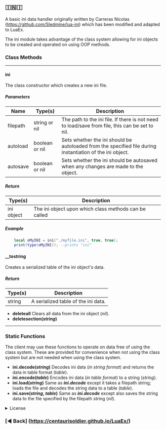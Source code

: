 ## 🇮​​​​​🇳​​​​​🇮​​​​​

A basic ini data handler originally written by Carreras Nicolas (https://github.com/Sledmine/lua-ini) which has been modified and adapted to LuaEx.

The ini module takes advantage of the class system allowing for ini objects to be created and operated on using OOP methods.

### Class Methods
***
#### ini
The class constructor which creates a new ini file.

##### Parameters

| Name | Type(s) | Description |
|-------|--------|---------|
| filepath | string or nil | The path to the ini file. If there is not need to load/save from file, this can be set to nil. |
| autoload | boolean or nil | Sets whether the ini should be autoloaded from the specified file during instantiation of the ini object. |
| autosave | boolean or nil | Sets whether the ini should be autosaved when any changes are made to the object. |

##### Return

| Type(s) | Description |
|-------|--------|
| ini object | The ini object upon which class methods can be called |

##### Example
``` lua
	local oMyINI = ini("./myfile.ini", true, true);
	print(type(oMyINI)); --prints "ini"
```

#### __tostring
Creates a serialized table of the ini object's data.

##### Return

| Type(s) | Description |
|-------|--------|
| string | A serialized table of the ini data. |

- **deleteall** Clears all data from the ini object (*nil*).
- **deletesection(*string*)**

***

### Static Functions
The client may use these functions to operate on data free of using the class system. These are provided for convenience when not using the class system but are not needed when using the class system.

- **ini.decode(*string*)** Decodes ini data (*in string format*) and returns the data in table format (*table*).
- **ini.encode(*table*)** Encodes ini data (*in table format*) to a string (*string*).
- **ini.load(*string*)** Same as ***ini.decode*** except it takes a filepath string; loads the file and decodes the string data to a table (*table*).
- **ini.save(*string*, *table*)** Same as ***ini.decode*** except also saves the string data to the file specified by the filepath string (*nil*).

<details>
<summary>License</summary>
The MIT License (MIT)

Copyright © 2022 <copyright holders>

Permission is hereby granted, free of charge, to any person obtaining a copy of this software and associated documentation files (the “Software”), to deal in the Software without restriction, including without limitation the rights to use, copy, modify, merge, publish, distribute, sublicense, and/or sell copies of the Software, and to permit persons to whom the Software is furnished to do so, subject to the following conditions:

The above copyright notice and this permission notice shall be included in all copies or substantial portions of the Software.

THE SOFTWARE IS PROVIDED “AS IS”, WITHOUT WARRANTY OF ANY KIND, EXPRESS OR IMPLIED, INCLUDING BUT NOT LIMITED TO THE WARRANTIES OF MERCHANTABILITY, FITNESS FOR A PARTICULAR PURPOSE AND NONINFRINGEMENT. IN NO EVENT SHALL THE AUTHORS OR COPYRIGHT HOLDERS BE LIABLE FOR ANY CLAIM, DAMAGES OR OTHER LIABILITY, WHETHER IN AN ACTION OF CONTRACT, TORT OR OTHERWISE, ARISING FROM, OUT OF OR IN CONNECTION WITH THE SOFTWARE OR THE USE OR OTHER DEALINGS IN THE SOFTWARE.

#### [https://mit-license.org/](https://mit-license.org/)

</details>


### [◀ Back] (https://centaurisoldier.github.io/LuaEx/)
